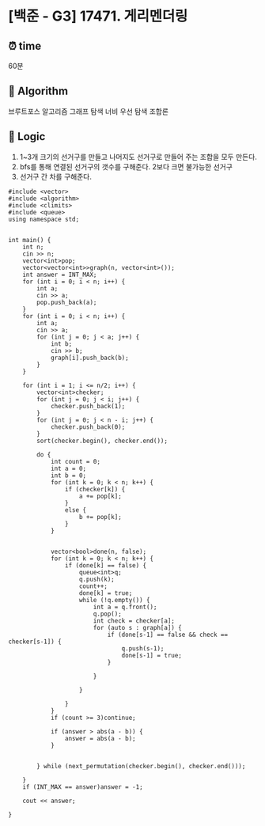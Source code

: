 # [백준 - G3] 17471. 게리멘더링
 
## ⏰  **time**
60분

## :pushpin: **Algorithm**
브루트포스 알고리즘
그래프 탐색
너비 우선 탐색
조합론


## :round_pushpin: **Logic**
1. 1~3개 크기의 선거구를 만들고 나머지도 선거구로 만들어 주는 조합을 모두 만든다.
2. bfs를 통해 연결된 선거구의 갯수를 구해준다. 2보다 크면 불가능한 선거구
3. 선거구 간 차를 구해준다.
```#include <iostream>
#include <vector>
#include <algorithm>
#include <climits>
#include <queue>
using namespace std;


int main() {
	int n;
	cin >> n;
	vector<int>pop;
	vector<vector<int>>graph(n, vector<int>());
	int answer = INT_MAX;
	for (int i = 0; i < n; i++) {
		int a;
		cin >> a;
		pop.push_back(a);
	}
	for (int i = 0; i < n; i++) {
		int a;
		cin >> a;
		for (int j = 0; j < a; j++) {
			int b;
			cin >> b;
			graph[i].push_back(b);
		}
	}

	for (int i = 1; i <= n/2; i++) {
		vector<int>checker;
		for (int j = 0; j < i; j++) {
			checker.push_back(1);
		}
		for (int j = 0; j < n - i; j++) {
			checker.push_back(0);
		}
		sort(checker.begin(), checker.end());
		
		do {
			int count = 0;
			int a = 0;
			int b = 0;
			for (int k = 0; k < n; k++) {
				if (checker[k]) {
					a += pop[k];
				}
				else {
					b += pop[k];
				}
			}

			
			vector<bool>done(n, false);
			for (int k = 0; k < n; k++) {
				if (done[k] == false) {
					queue<int>q;
					q.push(k);
					count++;
					done[k] = true;
					while (!q.empty()) {
						int a = q.front();
						q.pop();
						int check = checker[a];
						for (auto s : graph[a]) {
							if (done[s-1] == false && check == checker[s-1]) {
								q.push(s-1);
								done[s-1] = true;
							}
							
						}

					}

				}
			}
			if (count >= 3)continue;

			if (answer > abs(a - b)) {
				answer = abs(a - b);
			}
			

		} while (next_permutation(checker.begin(), checker.end()));

	}
	if (INT_MAX == answer)answer = -1;

	cout << answer;
	
}
```
